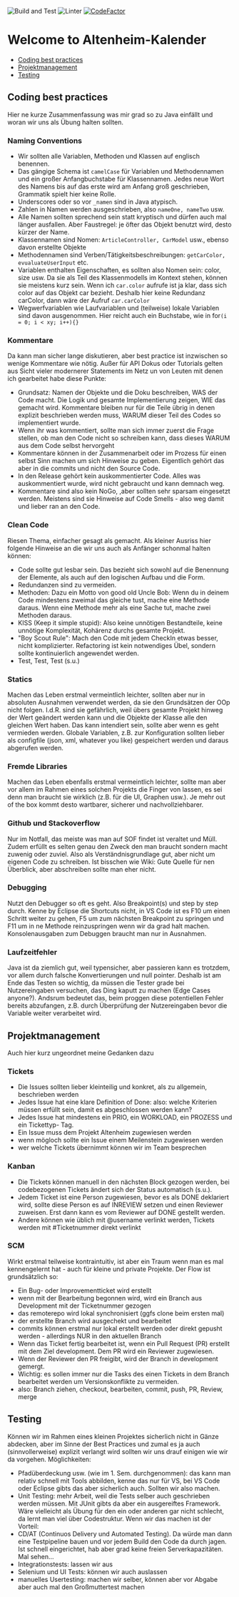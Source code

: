 ![Build and Test](https://github.com/HansenBerlin/altenheim-kalender/workflows/Build%20and%20Unit%20Tests/badge.svg) 
![Linter](https://github.com/HansenBerlin/altenheim-kalender/workflows/Lint%20Code%20Base/badge.svg) 
[![CodeFactor](https://www.codefactor.io/repository/github/hansenberlin/altenheim-kalender/badge?s=5bd89400cabda15caf2b73c36cb34c22492ee272)](https://www.codefactor.io/repository/github/hansenberlin/altenheim-kalender)

# Welcome to Altenheim-Kalender

* [Coding best practices](#coding-best-practices) 
* [Projektmanagement](#projektmanagement)
* [Testing](#testing)

## Coding best practices
Hier ne kurze Zusammenfassung was mir grad so zu Java einfällt und woran wir uns als Übung halten sollten.

### Naming Conventions
* Wir sollten alle Variablen, Methoden und Klassen auf englisch benennen. 
* Das gängige Schema ist `camelCase` für Variablen und Methodennamen und ein großer Anfangbuchstabe für Klassennamen. Jedes neue Wort des Namens bis auf das erste wird am Anfang groß geschrieben, Grammatik spielt hier keine Rolle. 
* Underscores oder so vor `_namen` sind in Java atypisch. 
* Zahlen in Namen werden ausgeschrieben, also `nameOne, nameTwo` usw.
* Alle Namen sollten sprechend sein statt kryptisch und dürfen auch mal länger ausfallen. Aber Faustregel: je öfter das Objekt benutzt wird, desto kürzer der Name. 
* Klassennamen sind Nomen: `ArticleController, CarModel` usw., ebenso davon erstellte Objekte
* Methodennamen sind Verben/Tätigkeitsbeschreibungen: `getCarColor, evualuateUserInput` etc.
* Variablen enthalten Eigenschaften, es sollten also Nomen sein: color, size usw. Da sie als Teil des Klassenmodells im Kontext stehen, können sie meistens kurz sein. Wenn ich `car.color` aufrufe ist ja klar, dass sich color auf das Objekt car bezieht. Deshalb hier keine Redundanz carColor, dann wäre der Aufruf `car.carColor`
* Wegwerfvariablen wie Laufvariablen und (teilweise) lokale Variablen sind davon ausgenommen. Hier reicht auch ein Buchstabe, wie in for`(i = 0; i < xy; i++){}`

### Kommentare
Da kann man sicher lange diskutieren, aber best practice ist inzwischen so wenige Kommentare wie nötig. Außer für API Dokus oder Tutorials gelten aus Sicht vieler modernerer Statements im Netz un von Leuten mit denen ich gearbeitet habe diese Punkte:
* Grundsatz: Namen der Objekte und die Doku beschreiben, WAS der Code macht. Die Logik und gesamte Implementierung zeigen, WIE das gemacht wird. Kommentare bleiben nur für die Teile übrig in denen explizit beschrieben werden muss, WARUM dieser Teil des Codes so implementiert wurde.
* Wenn ihr was kommentiert, sollte man sich immer zuerst die Frage stellen, ob man den Code nicht so schreiben kann, dass dieses WARUM aus dem Code selbst hervorgeht
* Kommentare können in der Zusammenarbeit oder im Prozess für einen selbst Sinn machen um sich Hinweise zu geben. Eigentlich gehört das aber in die commits und nicht den Source Code.
* In den Release gehört kein auskommentierter Code. Alles was auskommentiert wurde, wird nicht gebraucht und kann demnach weg.
* Kommentare sind also kein NoGo, ,aber sollten sehr sparsam eingesetzt werden. Meistens sind sie Hinweise auf Code Smells - also weg damit und lieber ran an den Code.

### Clean Code
Riesen Thema, einfacher gesagt als gemacht. Als kleiner Ausriss hier folgende Hinweise an die wir uns auch als Anfänger schonmal halten können:
* Code sollte gut lesbar sein. Das bezieht sich sowohl auf die Benennung der Elemente, als auch auf den logischen Aufbau und die Form. 
* Redundanzen sind zu vermeiden. 
* Methoden: Dazu ein Motto von good old Uncle Bob: Wenn du in deinem Code mindestens zweimal das gleiche tust, mache eine Methode daraus. Wenn eine Methode mehr als eine Sache tut, mache zwei Methoden daraus. 
* KISS (Keep it simple stupid): Also keine unnötigen Bestandteile, keine unnötige Komplexität, Kohärenz durchs gesamte Projekt.
* "Boy Scout Rule": Mach den Code mit jedem CheckIn etwas besser, nicht komplizierter. Refactoring ist kein notwendiges Übel, sondern sollte kontinuierlich angewendet werden.
* Test, Test, Test (s.u.)

### Statics
Machen das Leben erstmal vermeintlich leichter, sollten aber nur in absoluten Ausnahmen verwendet werden, da sie den Grundsätzen der OOp nicht folgen. I.d.R. sind sie gefährlich, weil übers gesamte Projekt hinweg der Wert geändert werden kann und die Objekte der Klasse alle den gleichen Wert haben. Das kann intendiert sein, sollte aber wenn es geht vermieden werden. Globale Variablen, z.B. zur Konfiguration sollten lieber als configfile (json, xml, whatever you like) gespeichert werden und daraus abgerufen werden.

### Fremde Libraries
Machen das Leben ebenfalls erstmal vermeintlich leichter, sollte man aber vor allem im Rahmen eines solchen Projekts die Finger von lassen, es sei denn man braucht sie wirklich (z.B. für die UI, Graphen usw.). Je mehr out of the box kommt desto wartbarer, sicherer und nachvollziehbarer.

### Github und Stackoverflow
Nur im Notfall, das meiste was man auf SOF findet ist veraltet und Müll. Zudem erfüllt es selten genau den Zweck den man braucht sondern macht zuwenig oder zuviel. Also als Verständnisgrundlage gut, aber nicht um eigenen Code zu schreiben. Ist bisschen wie Wiki: Gute Quelle für nen Überblick, aber abschreiben sollte man eher nicht.

### Debugging
Nutzt den Debugger so oft es geht. Also Breakpoint(s) und step by step durch. Kenne by Eclipse die Shortcuts nicht, in VS Code ist es F10 um einen Schritt weiter zu gehen, F5 um zum nächsten Breakpoint zu springen und F11 um in ne Methode reinzuspringen wenn wir da grad halt machen. Konsolenausgaben zum Debuggen braucht man nur in Ausnahmen.

### Laufzeitfehler
Java ist da ziemlich gut, weil typensicher, aber passieren kann es trotzdem, vor allem durch falsche Konvertierungen und null pointer. Deshalb ist am Ende das Testen so wichtig, da müssen die Tester grade bei Nutzereingaben versuchen, das Ding kaputt zu machen (Edge Cases anyone?). Andsrum bedeutet das, beim proggen diese potentiellen Fehler bereits abzufangen, z.B. durch Überprüfung der Nutzereingaben bevor die Variable weiter verarbeitet wird.


## Projektmanagement
Auch hier kurz ungeordnet meine Gedanken dazu

### Tickets
* Die Issues sollten lieber kleinteilig und konkret, als zu allgemein, beschrieben werden
* Jedes Issue hat eine klare Definition of Done: also: welche Kriterien müssen erfüllt sein, damit es abgeschlossen werden kann?
* Jedes Issue hat mindestens ein PRIO, ein WORKLOAD, ein PROZESS und ein Tickettyp- Tag.
* Ein Issue muss dem Projekt Altenheim zugewiesen werden
* wenn mögloch sollte ein Issue einem Meilenstein zugewiesen werden
* wer welche Tickets übernimmt können wir im Team besprechen

### Kanban
* Die Tickets können manuell in den nächsten Block gezogen werden, bei codebezogenen Tickets ändert sich der Status automatisch (s.u.). 
* Jedem Ticket ist eine Person zugewiesen, bevor es als DONE deklariert wird, sollte diese Person es auf INREVIEW setzen und einen Reviewer zuweisen. Erst dann kann es vom Reviewer auf DONE gestellt werden.
* Andere können wie üblich mit @username verlinkt werden, Tickets werden mit #Ticketnummer direkt verlinkt

### SCM
Wirkt erstmal teilweise kontraintuitiv, ist aber ein Traum wenn man es mal kennengelernt hat - auch für kleine und private Projekte. Der Flow ist grundsätzlich so:
* Ein Bug- oder Improvementticket wird erstellt
* wenn mit der Bearbeitung begonnen wird, wird ein Branch aus Development mit der Ticketnummer gezogen
* das remoterepo wird lokal synchronisiert (ggfs clone beim ersten mal)
* der erstellte Branch wird ausgechekt und bearbeitet
* commits können erstmal nur lokal erstellt werden oder direkt gepusht werden - allerdings NUR in den aktuellen Branch
* Wenn das Ticket fertig bearbeitet ist, wenn ein Pull Request (PR) erstellt mit dem Ziel development. Dem PR wird ein Reviewer zugewiesen.
* Wenn der Reviewer den PR freigibt, wird der Branch in development gemergt.
* Wichtig: es sollen immer nur die Tasks des einen Tickets in dem Branch bearbeitet werden um Versionskonflikte zu vermeiden.
* also: Branch ziehen, checkout, bearbeiten, commit, push, PR, Review, merge

## Testing
Können wir im Rahmen eines kleinen Projektes sicherlich nicht in Gänze abdecken, aber im Sinne der Best Practices und zumal es ja auch (sinnvollerweise) explizit verlangt wird sollten wir uns drauf einigen wie wir da vorgehen. Möglichkeiten:
* Pfadüberdeckung usw. (wie im 1. Sem. durchgenommen): das kann man relativ schnell mit Tools abbilden, kenne das nur für VS, bei VS Code oder Eclipse gibts das aber sicherlich auch. Sollten wir also machen.
* Unit Testing: mehr Arbeit, weil die Tests selber auch geschrieben werden müssen. Mit JUnit gibts da aber ein ausgereiftes Framework. Wäre vielleicht als Übung für den ein oder anderen gar nicht schlecht, da lernt man viel über Codestruktur. Wenn wir das machen ist der Vorteil:
* CD/AT (Continuos Delivery und Automated Testing). Da würde man dann eine Testpipeline bauen und vor jedem Build den Code da durch jagen. Ist schnell eingerichtet, hab aber grad keine freien Serverkapazitäten. Mal sehen...
* Integrationstests: lassen wir aus
* Selenium und UI Tests: können wir auch auslassen
* manuelles Usertesting: machen wir selber, können aber vor Abgabe aber auch mal den Großmuttertest machen
